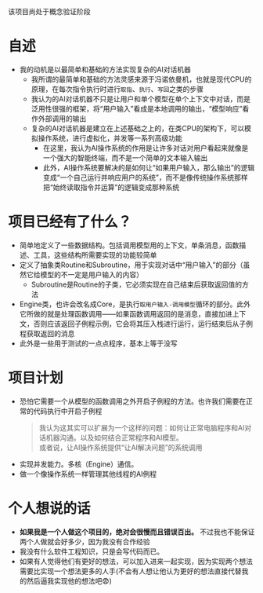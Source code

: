 该项目尚处于概念验证阶段  

# 自述

- 我的动机是以最简单和基础的方法实现复杂的AI对话机器  
  - 我所谓的最简单和基础的方法灵感来源于冯诺依曼机，也就是现代CPU的原理，在每次指令执行时进行`取指`、`执行`、`写回`之类的步骤
  - 我认为的AI对话机器不只是让用户和单个模型在单个上下文中对话，而是泛用性很强的框架，将“用户输入”看成是本地调用的输出，“模型响应”看作外部调用的输出
  - 复杂的AI对话机器是建立在上述基础之上的，在类CPU的架构下，可以模拟操作系统，进行虚拟化，并发等一系列高级功能
    - 在这里，我认为AI操作系统的作用是让许多对话对用户看起来就像是一个强大的智能终端，而不是一个简单的文本输入输出
    - 此外，AI操作系统要解决的是如何让“如果用户输入，那么输出”的逻辑变成“一个自己运行并响应用户的系统”，而不是像传统操作系统那样把“始终读取指令并运算”的逻辑变成那种系统

# 项目已经有了什么？

- 简单地定义了一些数据结构。包括调用模型用的上下文，单条消息，函数描述、工具，这些结构所需要实现的功能较简单
- 定义了抽象类Routine和Subroutine，用于实现对话中“用户输入”的部分（虽然它给模型的不一定是用户输入的内容）
  - Subroutine是Routine的子类，它必须实现在自己结束后获取返回值的方法
- Engine类，也许会改名成Core，是执行`取用户输入-调用模型`循环的部分。此外它所做的就是处理函数调用——如果函数调用返回的是消息，直接加进上下文，否则应该返回子例程示例，它会将其压入栈进行运行，运行结束后从子例程获取返回的消息
- 此外是一些用于测试的一点点程序，基本上等于没写

# 项目计划

- 恐怕它需要一个从模型的函数调用之外开启子例程的方法。也许我们需要在正常的代码执行中开启子例程
  > 我认为这其实可以扩展为一个这样的问题：如何让正常电脑程序和AI对话机器沟通。以及如何结合正常程序和AI模型。  
  > 或者说，让AI操作系统提供“让AI解决问题”的系统调用
- 实现并发能力。多核（Engine）通信。
- 做一个像操作系统一样管理其他线程的AI例程

# 个人想说的话

- **如果我是一个人做这个项目的，绝对会很慢而且错误百出。** 不过我也不能保证两个人做就会好多少，因为我没有合作经验
- 我没有什么软件工程知识，只是会写代码而已。
- 如果有人觉得他们有更好的想法，可以加入进来一起实现，因为实现两个想法需要比实现一个想法更多的人手(不会有人想让他认为更好的想法直接代替我的然后逼我实现他的想法吧😨)